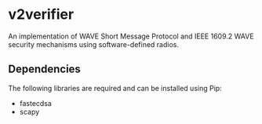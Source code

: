# v2verifier
An implementation of WAVE Short Message Protocol and IEEE 1609.2 WAVE security
mechanisms using software-defined radios.

## Dependencies
The following libraries are required and can be installed using Pip:

- fastecdsa
- scapy